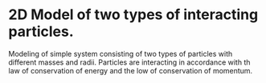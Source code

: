 # 2D Model of two types of interacting particles.

Modeling of simple system consisting of two types of particles with different masses and radii. Particles are interacting in accordance with th law of conservation of energy
and the low of conservation of momentum.
